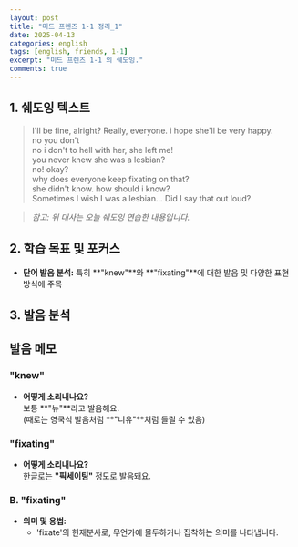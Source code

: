```yaml
---
layout: post
title: "미드 프렌즈 1-1 정리_1"
date: 2025-04-13
categories: english
tags: [english, friends, 1-1]
excerpt: "미드 프렌즈 1-1 의 쉐도잉."
comments: true
---
```



## 1. 쉐도잉 텍스트
> I'll be fine, alright? Really, everyone. i hope she'll be very happy.  
> no you don't  
> no i don't to hell with her, she left me!  
> you never knew she was a lesbian?  
> no! okay?  
> why does everyone keep fixating on that?  
> she didn't know. how should i know?  
> Sometimes I wish I was a lesbian... Did I say that out loud?

> _참고: 위 대사는 오늘 쉐도잉 연습한 내용입니다._

## 2. 학습 목표 및 포커스 
- **단어 발음 분석:** 특히 **"knew"**와 **"fixating"**에 대한 발음 및 다양한 표현 방식에 주목

## 3. 발음 분석

## 발음 메모

### "knew"
- **어떻게 소리내나요?**  
  보통 **"뉴"**라고 발음해요.  
  (때로는 영국식 발음처럼 **"니유"**처럼 들릴 수 있음)

### "fixating"
- **어떻게 소리내나요?**  
  한글로는 **"픽세이팅"** 정도로 발음돼요.  

### B. "fixating"
- **의미 및 용법:**  
  - 'fixate'의 현재분사로, 무언가에 몰두하거나 집착하는 의미를 나타냅니다.

